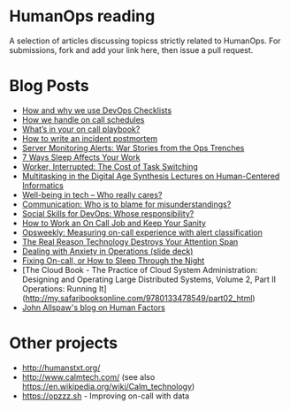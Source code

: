 HumanOps reading
================
A selection of articles discussing topicss strictly related to HumanOps.
For submissions, fork and add your link here, then issue a pull request.

Blog Posts
==========

- [How and why we use DevOps Checklists](https://blog.serverdensity.com/how-and-why-we-use-devops-checklists/)
- [How we handle on call schedules](https://blog.serverdensity.com/how-we-handle-on-call-schedules/)
- [What’s in your on call playbook?](https://blog.serverdensity.com/whats-on-call-playbook/)
- [How to write an incident postmortem](https://blog.serverdensity.com/how-to-write-a-postmortem/)
- [Server Monitoring Alerts: War Stories from the Ops Trenches](https://blog.serverdensity.com/server-monitoring-alerts-war-stories-from-the-ops-trenches/)
- [7 Ways Sleep Affects Your Work](http://www.huffingtonpost.com/2014/09/26/sleep-work_n_5869168.html)
- [Worker, Interrupted: The Cost of Task Switching](http://www.fastcompany.com/944128/worker-interrupted-cost-task-switching)
- [Multitasking in the Digital Age Synthesis Lectures on Human-Centered Informatics](https://books.google.it/books?id=-WQmCAAAQBAJ&lpg=PP1&ots=bSstJvz_I6&dq=%22Multitasking+in+the+Digital+Age+Synthesis+Lectures+on+Human-Centered+Informatics%22&pg=PA50&redir_esc=y#v=onepage&q&f=false)
- [Well-being in tech – Who really cares?](http://devops.com/2015/08/21/well-tech-really-cares/)
- [Communication: Who is to blame for misunderstandings?](http://devops.com/2015/05/12/communication-blame-misunderstandings/)
- [Social Skills for DevOps: Whose responsibility?](http://devops.com/2015/05/05/social-skills-devops-whose-responsibility/)
- [How to Work an On Call Job and Keep Your Sanity](http://lifehacker.com/5983847/how-to-work-an-on-call-job-and-keep-your-sanity)
- [Opsweekly: Measuring on-call experience with alert classification](https://codeascraft.com/2014/06/19/opsweekly-measuring-on-call-experience-with-alert-classification/)
- [The Real Reason Technology Destroys Your Attention Span](http://www.inc.com/art-markman/the-real-reason-technology-destroys-your-attention-span-is-timing.html)
- [Dealing with Anxiety in Operations \(slide deck\)](http://www.slideshare.net/jlintz/dealing-with-anxiety-in-operations-velocity-2016)
- [Fixing On-call, or How to Sleep Through the Night](https://www.usenix.org/system/files/conference/lisa13/lisa13-provost.pdf)
- [The Cloud Book - The Practice of Cloud System Administration: Designing and Operating Large Distributed Systems, Volume 2, Part II Operations: Running It] (http://my.safaribooksonline.com/9780133478549/part02_html)
- [John Allspaw's blog on Human Factors](http://www.kitchensoap.com/category/human-factors/)

Other projects
==============

- http://humanstxt.org/
- http://www.calmtech.com/ (see also https://en.wikipedia.org/wiki/Calm_technology)
- https://opzzz.sh - Improving on-call with data
